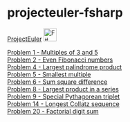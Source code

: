 # projecteuler-fsharp
<a href = "https://projecteuler.net/">ProjectEuler</a>  <a href ="http://fsharp.org/"><img height=30 width=30 alt="F# Logo" src=http://fsharp.org/img/logo.png></img></a>
<p>
<a href = "https://projecteuler.net/problem=1">Problem 1 - Multiples of 3 and 5</a>
<br>
<a href = "https://projecteuler.net/problem=2">Problem 2 - Even Fibonacci numbers</a>
<br>
<a href = "https://projecteuler.net/problem=4">Problem 4 - Largest palindrome product</a>
<br>
<a href = "https://projecteuler.net/problem=5">Problem 5 - Smallest multiple</a>
<br>
<a href = "https://projecteuler.net/problem=6">Problem 6 - Sum square difference</a>
<br>
<a href = "https://projecteuler.net/problem=8">Problem 8 - Largest product in a series</a>
<br>
<a href = "https://projecteuler.net/problem=9">Problem 9 - Special Pythagorean triplet</a>
<br>
<a href = "https://projecteuler.net/problem=14">Problem 14 - Longest Collatz sequence</a>
<br>
<a href = "https://projecteuler.net/problem=20">Problem 20 - Factorial digit sum</a>
</p>

